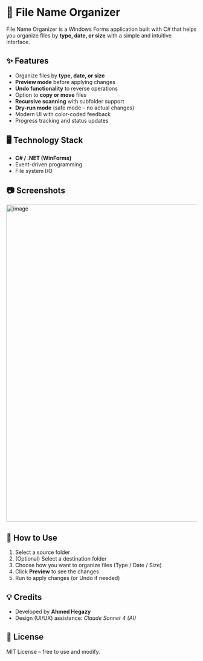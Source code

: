 # 📂 File Name Organizer

File Name Organizer is a Windows Forms application built with C# that helps you organize files by **type, date, or size** with a simple and intuitive interface.

## ✨ Features
- Organize files by **type, date, or size**
- **Preview mode** before applying changes
- **Undo functionality** to reverse operations
- Option to **copy or move** files
- **Recursive scanning** with subfolder support
- **Dry-run mode** (safe mode – no actual changes)
- Modern UI with color-coded feedback
- Progress tracking and status updates

## 🖥️ Technology Stack
- **C# / .NET (WinForms)**
- Event-driven programming
- File system I/O

## 📷 Screenshots
<img width="1200" height="839" alt="image" src="https://github.com/user-attachments/assets/3cebab4c-5885-4fa8-9f27-de6405466d0e" />


## 🔧 How to Use
1. Select a source folder
2. (Optional) Select a destination folder
3. Choose how you want to organize files (Type / Date / Size)
4. Click **Preview** to see the changes
5. Run to apply changes (or Undo if needed)

## 💡 Credits
- Developed by **Ahmed Hegazy**
- Design (UI/UX) assistance: *Claude Sonnet 4 (AI)*

## 📜 License
MIT License – free to use and modify.
